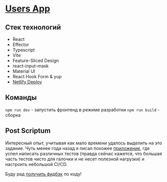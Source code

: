 # [Users App](https://users-app-waldo33.netlify.app)

## Стек технологий
- React
- Effector
- Typescript
- Vite
- Feature-Sliced Design
- react-input-mask
- Material UI
- React Hook Form & yup
- [Netlify Deploy](https://users-app-waldo33.netlify.app)

## Команды

`npm run dev` - запустить фронтенд в режиме разработки
`npm run build` - сборка

## Post Scriptum
Интересный опыт, учитывая как мало времени удалось выделить на это задание. Чуть менее года назад я писал похожее [приложение](https://github.com/Waldo33/employees-app), где успел написать различных тестов (правда сейчас кажется, что большая часть тестов чисто для галочки и не несет полезной нагрузки) и настроить небольшой CI/CD.

Буду рад [получить фидбэк](https://t.me/waldente) по коду!

